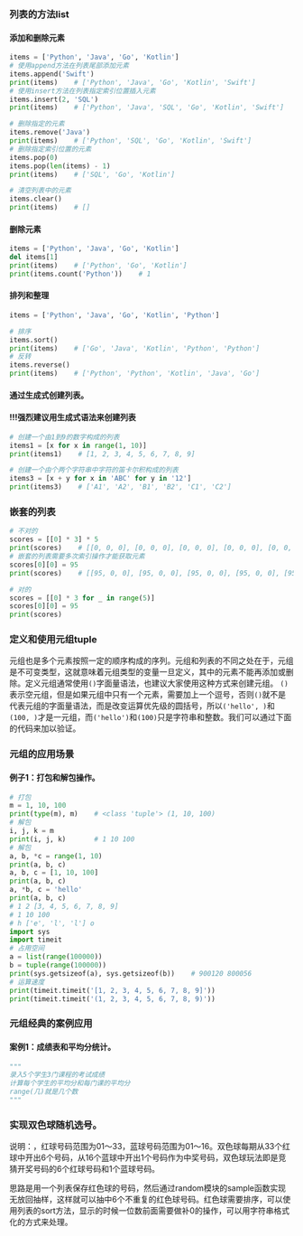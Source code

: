 ### 列表的方法list
#### 添加和删除元素

```Python
items = ['Python', 'Java', 'Go', 'Kotlin']
# 使用append方法在列表尾部添加元素
items.append('Swift')
print(items)    # ['Python', 'Java', 'Go', 'Kotlin', 'Swift']
# 使用insert方法在列表指定索引位置插入元素
items.insert(2, 'SQL')
print(items)    # ['Python', 'Java', 'SQL', 'Go', 'Kotlin', 'Swift']

# 删除指定的元素
items.remove('Java')
print(items)    # ['Python', 'SQL', 'Go', 'Kotlin', 'Swift']
# 删除指定索引位置的元素
items.pop(0)
items.pop(len(items) - 1)
print(items)    # ['SQL', 'Go', 'Kotlin']

# 清空列表中的元素
items.clear()
print(items)    # []
```
#### 删除元素
```Python
items = ['Python', 'Java', 'Go', 'Kotlin']
del items[1]
print(items)    # ['Python', 'Go', 'Kotlin']
print(items.count('Python'))    # 1
```

#### 排列和整理
```Python
items = ['Python', 'Java', 'Go', 'Kotlin', 'Python']

# 排序
items.sort()
print(items)    # ['Go', 'Java', 'Kotlin', 'Python', 'Python']
# 反转
items.reverse()
print(items)    # ['Python', 'Python', 'Kotlin', 'Java', 'Go']
```
#### 通过生成式创建列表。
#### !!!强烈建议用生成式语法来创建列表

```Python
# 创建一个由1到9的数字构成的列表
items1 = [x for x in range(1, 10)]
print(items1)    # [1, 2, 3, 4, 5, 6, 7, 8, 9]

# 创建一个由个两个字符串中字符的笛卡尔积构成的列表
items3 = [x + y for x in 'ABC' for y in '12']
print(items3)    # ['A1', 'A2', 'B1', 'B2', 'C1', 'C2']
```

### 嵌套的列表

```Python
# 不对的
scores = [[0] * 3] * 5
print(scores)    # [[0, 0, 0], [0, 0, 0], [0, 0, 0], [0, 0, 0], [0, 0, 0]]
# 嵌套的列表需要多次索引操作才能获取元素
scores[0][0] = 95
print(scores)    # [[95, 0, 0], [95, 0, 0], [95, 0, 0], [95, 0, 0], [95, 0, 0]]
```
```Python
# 对的
scores = [[0] * 3 for _ in range(5)]
scores[0][0] = 95
print(scores)  
```
### 定义和使用元组tuple

元组也是多个元素按照一定的顺序构成的序列。元组和列表的不同之处在于，元组是不可变类型，这就意味着元组类型的变量一旦定义，其中的元素不能再添加或删除。定义元组通常使用`()`字面量语法，也建议大家使用这种方式来创建元组。
`()`表示空元组，但是如果元组中只有一个元素，需要加上一个逗号，否则`()`就不是代表元组的字面量语法，而是改变运算优先级的圆括号，所以`('hello', )`和`(100, )`才是一元组，而`('hello')`和`(100)`只是字符串和整数。我们可以通过下面的代码来加以验证。

### 元组的应用场景
#### 例子1：打包和解包操作。
```Python
# 打包
m = 1, 10, 100
print(type(m), m)    # <class 'tuple'> (1, 10, 100)
# 解包
i, j, k = m
print(i, j, k)       # 1 10 100
# 解包
a, b, *c = range(1, 10)
print(a, b, c)
a, b, c = [1, 10, 100]
print(a, b, c)
a, *b, c = 'hello'
print(a, b, c)
# 1 2 [3, 4, 5, 6, 7, 8, 9]
# 1 10 100
# h ['e', 'l', 'l'] o
import sys
import timeit
# 占用空间
a = list(range(100000))
b = tuple(range(100000))
print(sys.getsizeof(a), sys.getsizeof(b))    # 900120 800056
# 运算速度
print(timeit.timeit('[1, 2, 3, 4, 5, 6, 7, 8, 9]'))
print(timeit.timeit('(1, 2, 3, 4, 5, 6, 7, 8, 9)'))
```
### 元组经典的案例应用

#### 案例1：成绩表和平均分统计。
```Python
"""
录入5个学生3门课程的考试成绩
计算每个学生的平均分和每门课的平均分
range(几)就是几个数
"""
```
### 实现双色球随机选号。
说明：，红球号码范围为01～33，蓝球号码范围为01～16。双色球每期从33个红球中开出6个号码，从16个蓝球中开出1个号码作为中奖号码，双色球玩法即是竞猜开奖号码的6个红球号码和1个蓝球号码。

思路是用一个列表保存红色球的号码，然后通过random模块的sample函数实现无放回抽样，这样就可以抽中6个不重复的红色球号码。红色球需要排序，可以使用列表的sort方法，显示的时候一位数前面需要做补0的操作，可以用字符串格式化的方式来处理。




